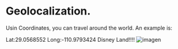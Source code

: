 # Geolocalization.
Usin Coordinates, you can travel around the world.
An example is:

Lat:29.0568552
Long:-110.9793424
Disney Land!!!!
![imagen](https://user-images.githubusercontent.com/49128144/134857359-883c7387-d1f8-4c9e-9772-679e164937fe.png)
